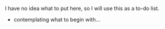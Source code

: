 I have no idea what to put here, so I will use this as a to-do list.
- contemplating what to begin with...
